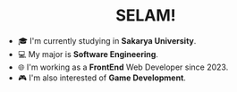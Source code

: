 <h1 align="center">SELAM!</h1>

- 🎓 I'm currently studying in **Sakarya University**. 
- 💻 My major is **Software Engineering**. 
- 🌐 I'm working as a **FrontEnd** Web Developer since 2023.
- 🎮 I'm also interested of **Game Development**.
<!-- <img src="https://i.hizliresim.com/h0khost.png"/> -->
